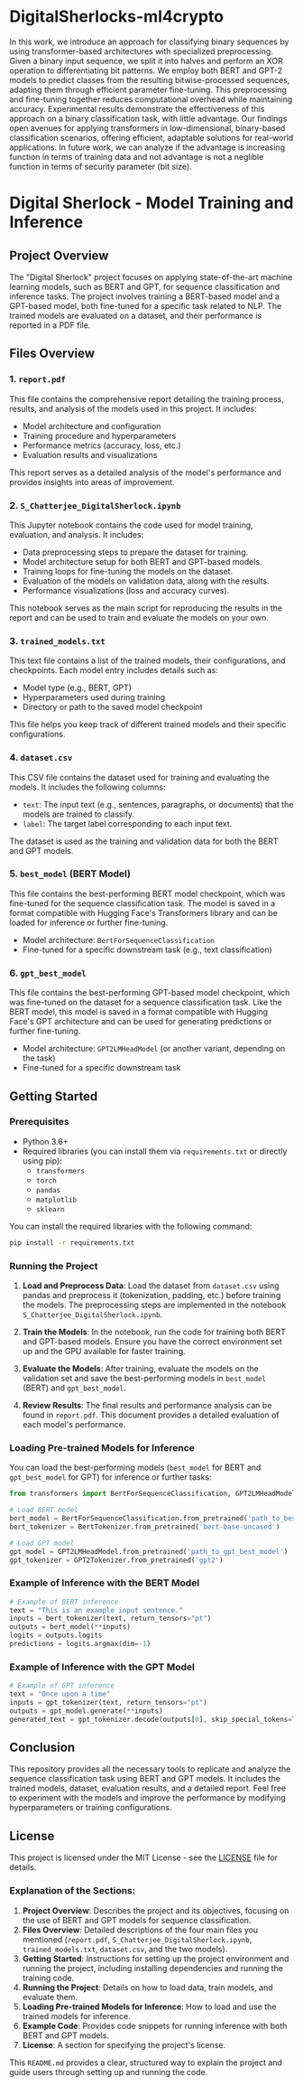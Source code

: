# DigitalSherlocks-ml4crypto
 In this work, we introduce an approach for classifying binary sequences by using transformer-based architectures with specialized preprocessing. Given a binary input sequence, we split it into halves and perform an XOR operation to differentiating bit patterns. We employ both BERT and GPT-2 models to predict classes from the resulting bitwise-processed sequences, adapting them through efficient parameter fine-tuning. This preprocessing and fine-tuning together reduces computational overhead while maintaining accuracy. Experimental results demonstrate the effectiveness of this approach on a binary classification task, with little advantage. Our findings open avenues for applying transformers in low-dimensional, binary-based classification scenarios, offering efficient, adaptable solutions for real-world applications. In future work, we can analyze if the advantage is increasing function in terms of training data and not advantage is not a neglible function in terms of security parameter (bit size).


# Digital Sherlock - Model Training and Inference

## Project Overview

The "Digital Sherlock" project focuses on applying state-of-the-art machine learning models, such as BERT and GPT, for sequence classification and inference tasks. The project involves training a BERT-based model and a GPT-based model, both fine-tuned for a specific task related to NLP. The trained models are evaluated on a dataset, and their performance is reported in a PDF file.

## Files Overview

### 1. `report.pdf`
This file contains the comprehensive report detailing the training process, results, and analysis of the models used in this project. It includes:

- Model architecture and configuration
- Training procedure and hyperparameters
- Performance metrics (accuracy, loss, etc.)
- Evaluation results and visualizations

This report serves as a detailed analysis of the model's performance and provides insights into areas of improvement.

### 2. `S_Chatterjee_DigitalSherlock.ipynb`
This Jupyter notebook contains the code used for model training, evaluation, and analysis. It includes:

- Data preprocessing steps to prepare the dataset for training.
- Model architecture setup for both BERT and GPT-based models.
- Training loops for fine-tuning the models on the dataset.
- Evaluation of the models on validation data, along with the results.
- Performance visualizations (loss and accuracy curves).

This notebook serves as the main script for reproducing the results in the report and can be used to train and evaluate the models on your own.

### 3. `trained_models.txt`
This text file contains a list of the trained models, their configurations, and checkpoints. Each model entry includes details such as:

- Model type (e.g., BERT, GPT)
- Hyperparameters used during training
- Directory or path to the saved model checkpoint

This file helps you keep track of different trained models and their specific configurations.

### 4. `dataset.csv`
This CSV file contains the dataset used for training and evaluating the models. It includes the following columns:

- `text`: The input text (e.g., sentences, paragraphs, or documents) that the models are trained to classify.
- `label`: The target label corresponding to each input text.

The dataset is used as the training and validation data for both the BERT and GPT models.

### 5. `best_model` (BERT Model)
This file contains the best-performing BERT model checkpoint, which was fine-tuned for the sequence classification task. The model is saved in a format compatible with Hugging Face's Transformers library and can be loaded for inference or further fine-tuning.

- Model architecture: `BertForSequenceClassification`
- Fine-tuned for a specific downstream task (e.g., text classification)

### 6. `gpt_best_model`
This file contains the best-performing GPT-based model checkpoint, which was fine-tuned on the dataset for a sequence classification task. Like the BERT model, this model is saved in a format compatible with Hugging Face's GPT architecture and can be used for generating predictions or further fine-tuning.

- Model architecture: `GPT2LMHeadModel` (or another variant, depending on the task)
- Fine-tuned for a specific downstream task

## Getting Started

### Prerequisites

- Python 3.6+
- Required libraries (you can install them via `requirements.txt` or directly using pip):
  - `transformers`
  - `torch`
  - `pandas`
  - `matplotlib`
  - `sklearn`

You can install the required libraries with the following command:

```bash
pip install -r requirements.txt
```

### Running the Project

1. **Load and Preprocess Data**:
   Load the dataset from `dataset.csv` using pandas and preprocess it (tokenization, padding, etc.) before training the models. The preprocessing steps are implemented in the notebook `S_Chatterjee_DigitalSherlock.ipynb`.

2. **Train the Models**:
   In the notebook, run the code for training both BERT and GPT-based models. Ensure you have the correct environment set up and the GPU available for faster training.

3. **Evaluate the Models**:
   After training, evaluate the models on the validation set and save the best-performing models in `best_model` (BERT) and `gpt_best_model`.

4. **Review Results**:
   The final results and performance analysis can be found in `report.pdf`. This document provides a detailed evaluation of each model's performance.

### Loading Pre-trained Models for Inference

You can load the best-performing models (`best_model` for BERT and `gpt_best_model` for GPT) for inference or further tasks:

```python
from transformers import BertForSequenceClassification, GPT2LMHeadModel, BertTokenizer, GPT2Tokenizer

# Load BERT model
bert_model = BertForSequenceClassification.from_pretrained('path_to_best_model')
bert_tokenizer = BertTokenizer.from_pretrained('bert-base-uncased')

# Load GPT model
gpt_model = GPT2LMHeadModel.from_pretrained('path_to_gpt_best_model')
gpt_tokenizer = GPT2Tokenizer.from_pretrained('gpt2')
```

### Example of Inference with the BERT Model

```python
# Example of BERT inference
text = "This is an example input sentence."
inputs = bert_tokenizer(text, return_tensors="pt")
outputs = bert_model(**inputs)
logits = outputs.logits
predictions = logits.argmax(dim=-1)
```

### Example of Inference with the GPT Model

```python
# Example of GPT inference
text = "Once upon a time"
inputs = gpt_tokenizer(text, return_tensors="pt")
outputs = gpt_model.generate(**inputs)
generated_text = gpt_tokenizer.decode(outputs[0], skip_special_tokens=True)
```

## Conclusion

This repository provides all the necessary tools to replicate and analyze the sequence classification task using BERT and GPT models. It includes the trained models, dataset, evaluation results, and a detailed report. Feel free to experiment with the models and improve the performance by modifying hyperparameters or training configurations.

## License

This project is licensed under the MIT License - see the [LICENSE](LICENSE) file for details.


### Explanation of the Sections:

1. **Project Overview**: Describes the project and its objectives, focusing on the use of BERT and GPT models for sequence classification.
2. **Files Overview**: Detailed descriptions of the four main files you mentioned (`report.pdf`, `S_Chatterjee_DigitalSherlock.ipynb`, `trained_models.txt`, `dataset.csv`, and the two models).
3. **Getting Started**: Instructions for setting up the project environment and running the project, including installing dependencies and running the training code.
4. **Running the Project**: Details on how to load data, train models, and evaluate them.
5. **Loading Pre-trained Models for Inference**: How to load and use the trained models for inference.
6. **Example Code**: Provides code snippets for running inference with both BERT and GPT models.
7. **License**: A section for specifying the project's license.

This `README.md` provides a clear, structured way to explain the project and guide users through setting up and running the code.
